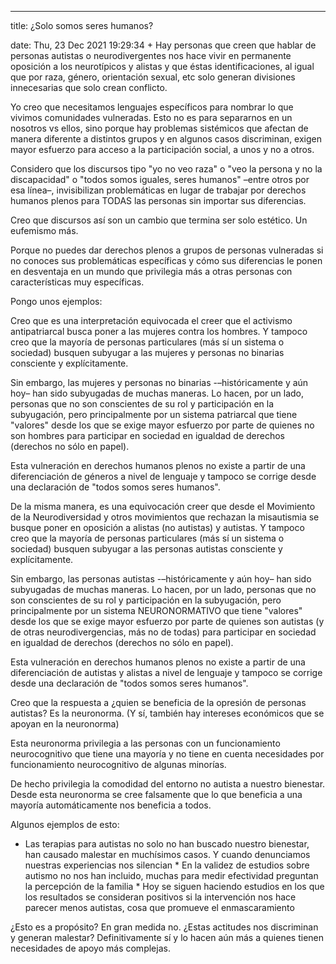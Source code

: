 ---

title: ¿Solo somos seres humanos?

date: Thu, 23 Dec 2021 19:29:34 +
Hay personas que creen que hablar de personas autistas o neurodivergentes nos hace vivir en permanente oposición a los neurotípicos y alistas y que éstas identificaciones, al igual que por raza, género, orientación sexual, etc solo generan divisiones innecesarias que solo crean conflicto. 

Yo creo que necesitamos lenguajes específicos para nombrar lo que vivimos comunidades vulneradas. Esto no es para separarnos en un nosotros vs ellos, sino porque hay problemas sistémicos que afectan de manera diferente a distintos grupos y en algunos casos discriminan, exigen mayor esfuerzo para acceso a la participación social, a unos y no a otros. 

Considero que los discursos tipo "yo no veo raza" o "veo la persona y no la discapacidad" o "todos somos iguales, seres humanos" –entre otros por esa línea–, invisibilizan problemáticas en lugar de trabajar por derechos humanos plenos para TODAS las personas sin importar sus diferencias.

Creo que discursos así son un cambio que termina ser solo estético. Un eufemismo más. 

Porque no puedes dar derechos plenos a grupos de personas vulneradas si no conoces sus problemáticas específicas y cómo sus diferencias le ponen en desventaja en un mundo que privilegia más a otras personas con características muy específicas.



Pongo unos ejemplos:

Creo que es una interpretación equivocada el creer que el activismo antipatriarcal busca poner a las mujeres contra los hombres. Y tampoco creo que la mayoría de personas particulares (más sí un sistema o sociedad) busquen subyugar a las mujeres y personas no binarias consciente y explícitamente. 

Sin embargo, las mujeres y personas no binarias -–históricamente y aún hoy– han sido subyugadas de muchas maneras. Lo hacen, por un lado, personas que no son conscientes de su rol y participación en la subyugación, pero principalmente por un sistema patriarcal que tiene "valores" desde los que se exige mayor esfuerzo por parte de quienes no son hombres para participar en sociedad en igualdad de derechos (derechos no sólo en papel).

Esta vulneración en derechos humanos plenos no existe a partir de una diferenciación de géneros a nivel de lenguaje y tampoco se corrige desde una declaración de "todos somos seres humanos". 

De la misma manera, es una equivocación creer que desde el Movimiento de la Neurodiversidad y otros movimientos que rechazan la misautismia se busque poner en oposición a alistas (no autistas) y autistas. Y tampoco creo que la mayoría de personas particulares (más sí un sistema o sociedad) busquen subyugar a las personas autistas consciente y explícitamente.  

Sin embargo, las personas autistas -–históricamente y aún hoy– han sido subyugadas de muchas maneras. Lo hacen, por un lado, personas que no son conscientes de su rol y participación en la subyugación, pero principalmente por un sistema NEURONORMATIVO que tiene "valores" desde los que se exige mayor esfuerzo por parte de quienes son autistas (y de otras neurodivergencias, más no de todas) para participar en sociedad en igualdad de derechos (derechos no sólo en papel).

Esta vulneración en derechos humanos plenos no existe a partir de una diferenciación de autistas y alistas a nivel de lenguaje y tampoco se corrige desde una declaración de "todos somos seres humanos". 



Creo que la respuesta a ¿quien se beneficia de la opresión de personas autistas? Es la neuronorma. (Y sí, también hay intereses económicos que se apoyan en la neuronorma) 

Esta neuronorma privilegia a las personas con un funcionamiento neurocognitivo que tiene una mayoría y no tiene en cuenta necesidades por funcionamiento neurocognitivo de algunas minorías. 

De hecho privilegia la comodidad del entorno no autista a nuestro bienestar. Desde esta neuronorma se cree falsamente que lo que beneficia a una mayoría automáticamente nos beneficia a todos.

Algunos ejemplos de esto:

  * Las terapias para autistas no solo no han buscado nuestro bienestar, han causado malestar en muchísimos casos. Y cuando denunciamos nuestras experiencias nos silencian  * En la validez de estudios sobre autismo no nos han incluido, muchas para medir efectividad preguntan la percepción de la familia   * Hoy se siguen haciendo estudios en los que los resultados  se consideran positivos si la intervención nos hace parecer menos autistas, cosa que promueve el enmascaramiento  

¿Esto es a propósito? En gran medida no. ¿Estas actitudes nos discriminan y generan malestar? Definitivamente sí y lo hacen aún más a quienes tienen necesidades de apoyo más complejas. 
